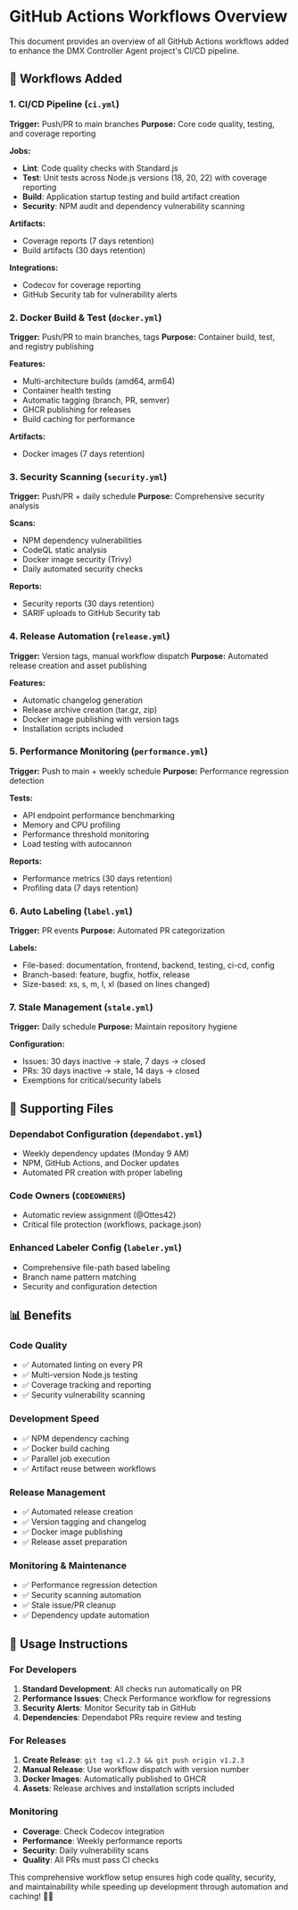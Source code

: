 # GitHub Actions Workflows Overview

This document provides an overview of all GitHub Actions workflows added to enhance the DMX Controller Agent project's CI/CD pipeline.

## 🚀 Workflows Added

### 1. CI/CD Pipeline (`ci.yml`)
**Trigger:** Push/PR to main branches
**Purpose:** Core code quality, testing, and coverage reporting

**Jobs:**
- **Lint**: Code quality checks with Standard.js
- **Test**: Unit tests across Node.js versions (18, 20, 22) with coverage reporting
- **Build**: Application startup testing and build artifact creation
- **Security**: NPM audit and dependency vulnerability scanning

**Artifacts:**
- Coverage reports (7 days retention)
- Build artifacts (30 days retention)

**Integrations:**
- Codecov for coverage reporting
- GitHub Security tab for vulnerability alerts

### 2. Docker Build & Test (`docker.yml`)
**Trigger:** Push/PR to main branches, tags
**Purpose:** Container build, test, and registry publishing

**Features:**
- Multi-architecture builds (amd64, arm64)
- Container health testing
- Automatic tagging (branch, PR, semver)
- GHCR publishing for releases
- Build caching for performance

**Artifacts:**
- Docker images (7 days retention)

### 3. Security Scanning (`security.yml`)
**Trigger:** Push/PR + daily schedule
**Purpose:** Comprehensive security analysis

**Scans:**
- NPM dependency vulnerabilities
- CodeQL static analysis
- Docker image security (Trivy)
- Daily automated security checks

**Reports:**
- Security reports (30 days retention)
- SARIF uploads to GitHub Security tab

### 4. Release Automation (`release.yml`)
**Trigger:** Version tags, manual workflow dispatch
**Purpose:** Automated release creation and asset publishing

**Features:**
- Automatic changelog generation
- Release archive creation (tar.gz, zip)
- Docker image publishing with version tags
- Installation scripts included

### 5. Performance Monitoring (`performance.yml`)
**Trigger:** Push to main + weekly schedule
**Purpose:** Performance regression detection

**Tests:**
- API endpoint performance benchmarking
- Memory and CPU profiling
- Performance threshold monitoring
- Load testing with autocannon

**Reports:**
- Performance metrics (30 days retention)
- Profiling data (7 days retention)

### 6. Auto Labeling (`label.yml`)
**Trigger:** PR events
**Purpose:** Automated PR categorization

**Labels:**
- File-based: documentation, frontend, backend, testing, ci-cd, config
- Branch-based: feature, bugfix, hotfix, release
- Size-based: xs, s, m, l, xl (based on lines changed)

### 7. Stale Management (`stale.yml`)
**Trigger:** Daily schedule
**Purpose:** Maintain repository hygiene

**Configuration:**
- Issues: 30 days inactive → stale, 7 days → closed
- PRs: 30 days inactive → stale, 14 days → closed
- Exemptions for critical/security labels

## 🔧 Supporting Files

### Dependabot Configuration (`dependabot.yml`)
- Weekly dependency updates (Monday 9 AM)
- NPM, GitHub Actions, and Docker updates
- Automated PR creation with proper labeling

### Code Owners (`CODEOWNERS`)
- Automatic review assignment (@Ottes42)
- Critical file protection (workflows, package.json)

### Enhanced Labeler Config (`labeler.yml`)
- Comprehensive file-path based labeling
- Branch name pattern matching
- Security and configuration detection

## 📊 Benefits

### Code Quality
- ✅ Automated linting on every PR
- ✅ Multi-version Node.js testing
- ✅ Coverage tracking and reporting
- ✅ Security vulnerability scanning

### Development Speed
- ✅ NPM dependency caching
- ✅ Docker build caching
- ✅ Parallel job execution
- ✅ Artifact reuse between workflows

### Release Management
- ✅ Automated release creation
- ✅ Version tagging and changelog
- ✅ Docker image publishing
- ✅ Release asset preparation

### Monitoring & Maintenance  
- ✅ Performance regression detection
- ✅ Security scanning automation
- ✅ Stale issue/PR cleanup
- ✅ Dependency update automation

## 🎯 Usage Instructions

### For Developers
1. **Standard Development**: All checks run automatically on PR
2. **Performance Issues**: Check Performance workflow for regressions
3. **Security Alerts**: Monitor Security tab in GitHub
4. **Dependencies**: Dependabot PRs require review and testing

### For Releases
1. **Create Release**: `git tag v1.2.3 && git push origin v1.2.3`
2. **Manual Release**: Use workflow dispatch with version number
3. **Docker Images**: Automatically published to GHCR
4. **Assets**: Release archives and installation scripts included

### Monitoring
- **Coverage**: Check Codecov integration
- **Performance**: Weekly performance reports
- **Security**: Daily vulnerability scans
- **Quality**: All PRs must pass CI checks

This comprehensive workflow setup ensures high code quality, security, and maintainability while speeding up development through automation and caching! 🚀✨
